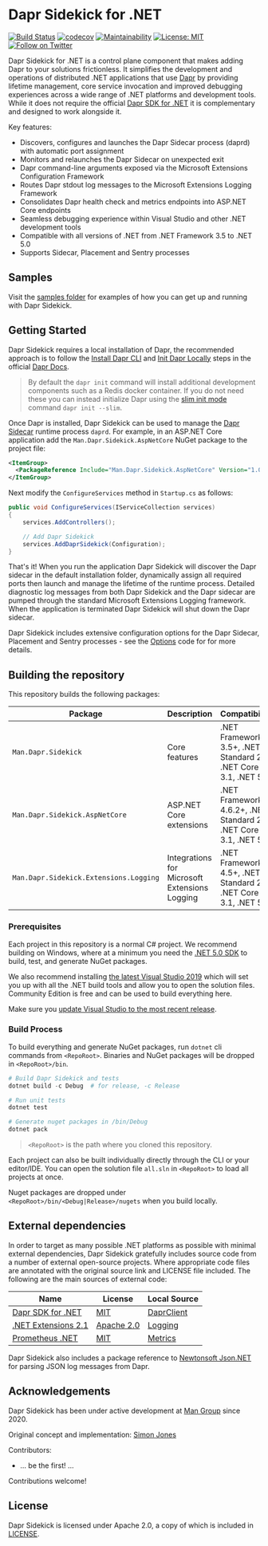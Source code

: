 # Dapr Sidekick for .NET

[![Build Status](https://github.com/man-group/dapr-sidekick-dotnet/workflows/build/badge.svg?event=push&branch=master)](https://github.com/man-group/dapr-sidekick-dotnet/actions?workflow=build)
[![codecov](https://codecov.io/gh/man-group/dapr-sidekick-dotnet/branch/main/graph/badge.svg?token=y7Uq2TIAuI)](https://codecov.io/gh/man-group/dapr-sidekick-dotnet)
[![Maintainability](https://api.codeclimate.com/v1/badges/0c79d186a9b733579ae8/maintainability)](https://codeclimate.com/github/man-group/dapr-sidekick-dotnet/maintainability)
[![License: MIT](https://img.shields.io/badge/License-Apache2.0-yellow.svg)](https://opensource.org/licenses/Apache-2.0)
[![Follow on Twitter](https://img.shields.io/twitter/follow/ManGroup.svg?style=social&logo=twitter)](https://twitter.com/intent/follow?screen_name=ManGroup)

Dapr Sidekick for .NET is a control plane component that makes adding Dapr to your solutions frictionless. It simplifies the development and operations of distributed .NET applications that use [Dapr](https://dapr.io/) by providing lifetime management, core service invocation and improved debugging experiences across a wide range of .NET platforms and development tools. While it does not require the official [Dapr SDK for .NET](https://github.com/dapr/dotnet-sdk) it is complementary and designed to work alongside it.

Key features:

* Discovers, configures and launches the Dapr Sidecar process (daprd) with automatic port assignment
* Monitors and relaunches the Dapr Sidecar on unexpected exit
* Dapr command-line arguments exposed via the Microsoft Extensions Configuration Framework
* Routes Dapr stdout log messages to the Microsoft Extensions Logging Framework
* Consolidates Dapr health check and metrics endpoints into ASP.NET Core endpoints
* Seamless debugging experience within Visual Studio and other .NET development tools
* Compatible with all versions of .NET from .NET Framework 3.5 to .NET 5.0
* Supports Sidecar, Placement and Sentry processes

## Samples

Visit the [samples folder](./samples) for examples of how you can get up and running with Dapr Sidekick.

## Getting Started

Dapr Sidekick requires a local installation of Dapr, the recommended approach is to follow the [Install Dapr CLI](https://docs.dapr.io/getting-started/install-dapr-cli/) and [Init Dapr Locally](https://docs.dapr.io/getting-started/install-dapr-selfhost/) steps in the official [Dapr Docs](https://docs.dapr.io/).

> By default the `dapr init` command will install additional development components such as a Redis docker container. If you do not need these you can instead initialize Dapr using the [slim init mode](https://docs.dapr.io/operations/hosting/self-hosted/self-hosted-no-docker/) command `dapr init --slim`.

Once Dapr is installed, Dapr Sidekick can be used to manage the [Dapr Sidecar](https://docs.dapr.io/concepts/overview/) runtime process `daprd`. For example, in an ASP.NET Core application add the `Man.Dapr.Sidekick.AspNetCore` NuGet package to the project file:

```xml
<ItemGroup>
  <PackageReference Include="Man.Dapr.Sidekick.AspNetCore" Version="1.0.0" />
</ItemGroup>
```  

Next modify the `ConfigureServices` method in `Startup.cs` as follows:

```csharp
public void ConfigureServices(IServiceCollection services)
{
    services.AddControllers();

    // Add Dapr Sidekick
    services.AddDaprSidekick(Configuration);
}
```

That's it! When you run the application Dapr Sidekick will discover the Dapr sidecar in the default installation folder, dynamically assign all required ports then launch and manage the lifetime of the runtime process. Detailed diagnostic log messages from both Dapr Sidekick and the Dapr sidecar are pumped through the standard Microsoft Extensions Logging framework. When the application is terminated Dapr Sidekick will shut down the Dapr sidecar.

Dapr Sidekick includes extensive configuration options for the Dapr Sidecar, Placement and Sentry processes - see the [Options](./src/Man.Dapr.Sidekick/Options) code for for more details.

## Building the repository

This repository builds the following packages:

| Package                                | Description                                   | Compatibility                                                     |
| -------------------------------------- | --------------------------------------------- | ----------------------------------------------------------------- |
| `Man.Dapr.Sidekick`                    | Core features                                 | .NET Framework 3.5+, .NET Standard 2.0, .NET Core 3.1, .NET 5.0   |
| `Man.Dapr.Sidekick.AspNetCore`         | ASP.NET Core extensions                       | .NET Framework 4.6.2+, .NET Standard 2.0, .NET Core 3.1, .NET 5.0 |
| `Man.Dapr.Sidekick.Extensions.Logging` | Integrations for Microsoft Extensions Logging | .NET Framework 4.5+, .NET Standard 2.0, .NET Core 3.1, .NET 5.0   |

### Prerequisites

Each project in this repository is a normal C# project. We recommend building on Windows, where at a minimum you need the [.NET 5.0 SDK](https://dotnet.microsoft.com/download/dotnet/5.0) to build, test, and generate NuGet packages.

We also recommend installing [the latest Visual Studio 2019](https://www.visualstudio.com/vs/) which will set you up with all the .NET build tools and allow you to open the solution files. Community Edition is free and can be used to build everything here.

Make sure you [update Visual Studio to the most recent release](https://docs.microsoft.com/visualstudio/install/update-visual-studio).

### Build Process

To build everything and generate NuGet packages, run `dotnet` cli commands from `<RepoRoot>`. Binaries and NuGet packages will be dropped in `<RepoRoot>/bin`.

```powershell
# Build Dapr Sidekick and tests
dotnet build -c Debug  # for release, -c Release

# Run unit tests
dotnet test

# Generate nuget packages in /bin/Debug
dotnet pack
```

> `<RepoRoot>` is the path where you cloned this repository.

Each project can also be built individually directly through the CLI or your editor/IDE. You can open the solution file `all.sln` in `<RepoRoot>` to load all projects at once.

Nuget packages are dropped under `<RepoRoot>/bin/<Debug|Release>/nugets` when you build locally.

## External dependencies

In order to target as many possible .NET platforms as possible with minimal external dependencies, Dapr Sidekick gratefully includes source code from a number of external open-source projects. Where appropriate code files are annotated with the original source link and LICENSE file included. The following are the main sources of external code:

| Name                                                                         | License                                                                         | Local Source                                          |
| ---------------------------------------------------------------------------- | ------------------------------------------------------------------------------- | ----------------------------------------------------- |
| [Dapr SDK for .NET](https://github.com/dapr/dotnet-sdk)                      | [MIT](https://github.com/dapr/dotnet-sdk/blob/master/LICENSE)                   | [DaprClient](./src/Man.Dapr.Sidekick/DaprClient)      |
| [.NET Extensions 2.1](https://github.com/dotnet/extensions/tree/release/2.1) | [Apache 2.0](https://github.com/dotnet/extensions/blob/release/2.1/LICENSE.txt) | [Logging](./src/Man.Dapr.Sidekick/Logging)            |
| [Prometheus .NET](https://github.com/prometheus-net/prometheus-net)          | [MIT](https://github.com/prometheus-net/prometheus-net/blob/master/LICENSE)     | [Metrics](./src/Man.Dapr.Sidekick.AspNetCore/Metrics) |

Dapr Sidekick also includes a package reference to [Newtonsoft Json.NET](https://github.com/JamesNK/Newtonsoft.Json) for parsing JSON log messages from Dapr.

## Acknowledgements

Dapr Sidekick has been under active development at [Man Group](http://www.man.com/) since 2020.

Original concept and implementation: [Simon Jones](https://github.com/badgeratu)

Contributors:

* ... be the first! ...

Contributions welcome!

## License

Dapr Sidekick is licensed under Apache 2.0, a copy of which is included in [LICENSE](LICENSE).

